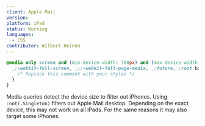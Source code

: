 ```yaml
---
client: Apple Mail
version:
platform: iPad
status: Working
languages:
  - CSS
contributor: Wilbert Heinen
---
```


```css
@media only screen and (min-device-width: 768px) and (max-device-width: 1024px) and (-webkit-min-device-pixel-ratio: 2), (min-resolution: 2dppx) and (hover: none) {
  _:-webkit-full-screen, _::-webkit-full-page-media, _:future, :root body:not(.Singleton) .your-class-name {
    /* Replace this comment with your styles */
  }
}
```

Media queries detect the device size to filter out iPhones. Using `:not(.Singleton)` filters out Apple Mail desktop. Depending on the exact device, this may not work on all iPads. For the same reasons it may also target some iPhones.
